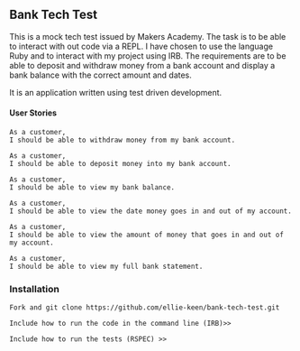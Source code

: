 ## Bank Tech Test

This is a mock tech test issued by Makers Academy. The task is to be able to interact with out code via a REPL. I have chosen to use the language Ruby and to interact with my project using IRB. The requirements are to be able to deposit and withdraw money from a bank account and display a bank balance with the correct amount and dates. 

It is an application written using test driven development.

#### User Stories

```
As a customer, 
I should be able to withdraw money from my bank account.

As a customer,
I should be able to deposit money into my bank account.

As a customer, 
I should be able to view my bank balance.

As a customer, 
I should be able to view the date money goes in and out of my account.

As a customer, 
I should be able to view the amount of money that goes in and out of my account.

As a customer, 
I should be able to view my full bank statement.
```



### Installation

```
Fork and git clone https://github.com/ellie-keen/bank-tech-test.git

Include how to run the code in the command line (IRB)>> 

Include how to run the tests (RSPEC) >>
```



